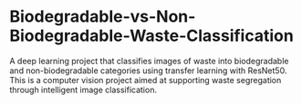 # Biodegradable-vs-Non-Biodegradable-Waste-Classification
A deep learning project that classifies images of waste into biodegradable and non-biodegradable categories using transfer learning with ResNet50. This is a computer vision project aimed at supporting waste segregation through intelligent image classification.
